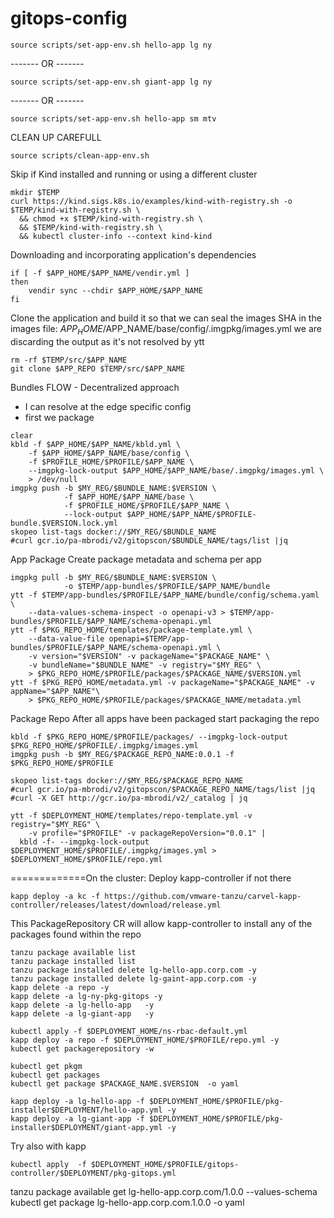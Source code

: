 # gitops-config


```shell
source scripts/set-app-env.sh hello-app lg ny
```
------- OR -------
```shell
source scripts/set-app-env.sh giant-app lg ny
```
------- OR -------
```shell
source scripts/set-app-env.sh hello-app sm mtv
```
CLEAN UP CAREFULL
```shell
source scripts/clean-app-env.sh
```
Skip if Kind installed and running or using a different cluster
```shell
mkdir $TEMP
curl https://kind.sigs.k8s.io/examples/kind-with-registry.sh -o $TEMP/kind-with-registry.sh \
  && chmod +x $TEMP/kind-with-registry.sh \
  && $TEMP/kind-with-registry.sh \
  && kubectl cluster-info --context kind-kind
```

Downloading and incorporating application's dependencies
``` shell
if [ -f $APP_HOME/$APP_NAME/vendir.yml ] 
then
    vendir sync --chdir $APP_HOME/$APP_NAME
fi
```

Clone the application and build it so that we can seal the images SHA 
in the images file:  $APP_HOME/$APP_NAME/base/config/.imgpkg/images.yml
we are discarding the output as it's not resolved by ytt
```shell
rm -rf $TEMP/src/$APP_NAME
git clone $APP_REPO $TEMP/src/$APP_NAME
```

Bundles FLOW - Decentralized approach 
- I can resolve at the edge specific config
- first we package
```shell
clear
kbld -f $APP_HOME/$APP_NAME/kbld.yml \
    -f $APP_HOME/$APP_NAME/base/config \
    -f $PROFILE_HOME/$PROFILE/$APP_NAME \
    --imgpkg-lock-output $APP_HOME/$APP_NAME/base/.imgpkg/images.yml \
    > /dev/null
imgpkg push -b $MY_REG/$BUNDLE_NAME:$VERSION \
            -f $APP_HOME/$APP_NAME/base \
            -f $PROFILE_HOME/$PROFILE/$APP_NAME \
            --lock-output $APP_HOME/$APP_NAME/$PROFILE-bundle.$VERSION.lock.yml
skopeo list-tags docker://$MY_REG/$BUNDLE_NAME
#curl gcr.io/pa-mbrodi/v2/gitopscon/$BUNDLE_NAME/tags/list |jq
```

App Package
Create package metadata and schema per app
```shell
imgpkg pull -b $MY_REG/$BUNDLE_NAME:$VERSION \
            -o $TEMP/app-bundles/$PROFILE/$APP_NAME/bundle
ytt -f $TEMP/app-bundles/$PROFILE/$APP_NAME/bundle/config/schema.yaml \
    --data-values-schema-inspect -o openapi-v3 > $TEMP/app-bundles/$PROFILE/$APP_NAME/schema-openapi.yml
ytt -f $PKG_REPO_HOME/templates/package-template.yml \
    --data-value-file openapi=$TEMP/app-bundles/$PROFILE/$APP_NAME/schema-openapi.yml \
    -v version="$VERSION" -v packageName="$PACKAGE_NAME" \
    -v bundleName="$BUNDLE_NAME" -v registry="$MY_REG" \
    > $PKG_REPO_HOME/$PROFILE/packages/$PACKAGE_NAME/$VERSION.yml
ytt -f $PKG_REPO_HOME/metadata.yml -v packageName="$PACKAGE_NAME" -v appName="$APP_NAME"\
    > $PKG_REPO_HOME/$PROFILE/packages/$PACKAGE_NAME/metadata.yml
```

Package Repo
After all apps have been packaged start packaging the repo
```shell
kbld -f $PKG_REPO_HOME/$PROFILE/packages/ --imgpkg-lock-output $PKG_REPO_HOME/$PROFILE/.imgpkg/images.yml
imgpkg push -b $MY_REG/$PACKAGE_REPO_NAME:0.0.1 -f $PKG_REPO_HOME/$PROFILE

skopeo list-tags docker://$MY_REG/$PACKAGE_REPO_NAME
#curl gcr.io/pa-mbrodi/v2/gitopscon/$PACKAGE_REPO_NAME/tags/list |jq
#curl -X GET http://gcr.io/pa-mbrodi/v2/_catalog | jq

ytt -f $DEPLOYMENT_HOME/templates/repo-template.yml -v registry="$MY_REG" \
    -v profile="$PROFILE" -v packageRepoVersion="0.0.1" |
  kbld -f- --imgpkg-lock-output $DEPLOYMENT_HOME/$PROFILE/.imgpkg/images.yml > $DEPLOYMENT_HOME/$PROFILE/repo.yml
```


=============On the cluster:
Deploy kapp-controller if not there
```shell
kapp deploy -a kc -f https://github.com/vmware-tanzu/carvel-kapp-controller/releases/latest/download/release.yml
```

This PackageRepository CR will allow kapp-controller to install any of the packages found within the repo
```shell
tanzu package available list
tanzu package installed list
tanzu package installed delete lg-hello-app.corp.com -y
tanzu package installed delete lg-gaint-app.corp.com -y
kapp delete -a repo -y
kapp delete -a lg-ny-pkg-gitops -y
kapp delete -a lg-hello-app   -y
kapp delete -a lg-giant-app   -y
```

```shell
kubectl apply -f $DEPLOYMENT_HOME/ns-rbac-default.yml
kapp deploy -a repo -f $DEPLOYMENT_HOME/$PROFILE/repo.yml -y
kubectl get packagerepository -w
```
```shell
kubectl get pkgm
kubectl get packages 
kubectl get package $PACKAGE_NAME.$VERSION  -o yaml
```

```shell  
kapp deploy -a lg-hello-app -f $DEPLOYMENT_HOME/$PROFILE/pkg-installer$DEPLOYMENT/hello-app.yml -y
kapp deploy -a lg-giant-app -f $DEPLOYMENT_HOME/$PROFILE/pkg-installer$DEPLOYMENT/giant-app.yml -y
```
Try also with kapp
```shell
kubectl apply  -f $DEPLOYMENT_HOME/$PROFILE/gitops-controller/$DEPLOYMENT/pkg-gitops.yml
```
tanzu package available get lg-hello-app.corp.com/1.0.0 --values-schema
kubectl get package lg-hello-app.corp.com.1.0.0 -o yaml 
